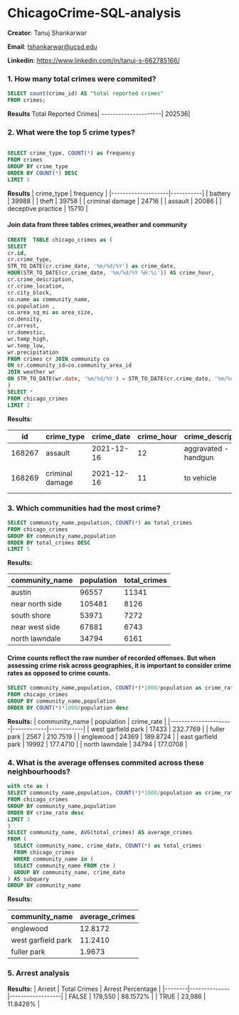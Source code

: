 # ChicagoCrime-SQL-analysis

**Creator**: Tanuj Shankarwar

**Email**: tshankarwar@ucsd.edu

**Linkedin**: https://www.linkedin.com/in/tanuj-s-662785166/


### 1. How many total crimes were commited?


````sql
SELECT count(crime_id) AS "total reported crimes"
FROM crimes;
````
**Results**
Total Reported Crimes|
---------------------|
202536|


### 2. What were the top 5 crime types?

````sql

SELECT crime_type, COUNT(*) as frequency
FROM crimes 
GROUP BY crime_type 
ORDER BY COUNT(*) DESC 
LIMIT 5 
````
**Results**
| crime_type         | frequency |
|--------------------|-----------|
| battery            | 39988     |
| theft              | 39758     |
| criminal damage    | 24716     |
| assault            | 20086     |
| deceptive practice | 15710     |

#### Join data from three tables crimes,weather and community

````sql
CREATE  TABLE chicago_crimes as (
SELECT 
cr.id, 
cr.crime_type,
STR_TO_DATE(cr.crime_date, '%m/%d/%Y') as crime_date,
HOUR(STR_TO_DATE(cr.crime_date, '%m/%d/%Y %H:%i')) AS crime_hour,
cr.crime_description,
cr.crime_location,
cr.city_block,
co.name as community_name,
co.population ,
co.area_sq_mi as area_size,
co.density,
cr.arrest, 
cr.domestic,
wr.temp_high, 
wr.temp_low, 
wr.precipitation 
FROM crimes cr JOIN community co 
ON cr.community_id=co.community_area_id
JOIN weather wr 
ON STR_TO_DATE(wr.date, '%m/%d/%Y') = STR_TO_DATE(cr.crime_date, '%m/%d/%Y')
)
SELECT *
FROM chicago_crimes
LIMIT 2
````
**Results:**

| id     | crime_type        | crime_date | crime_hour | crime_description        | crime_location                        | city_block       | community_name | population | area_size | density   | arrest | domestic | temp_high | temp_low | precipitation |
|--------|-------------------|------------|------------|--------------------------|---------------------------------------|------------------|----------------|------------|-----------|-----------|--------|----------|-----------|----------|----------------|
| 168267 | assault           | 2021-12-16 | 12         | aggravated - handgun     | alley                                 | 47th st          | brighton park  | 45053      | 2.72      | 16563.6   | FALSE  | FALSE    | 66        | 32       |                |
| 168269 | criminal damage   | 2021-12-16 | 11         | to vehicle               | parking lot / garage (non residential) | spaulding ave    | avondale       | 36257      | 1.98      | 18311.62  | FALSE  | FALSE    | 66        | 32       |                |


### 3. Which communities had the most crime?

````sql
SELECT community_name,population, COUNT(*) as total_crimes
FROM chicago_crimes
GROUP BY community_name,population
ORDER BY total_crimes DESC
LIMIT 5
````
**Results:**

| community_name    | population | total_crimes |
|-------------------|------------|--------------|
| austin            | 96557      | 11341        |
| near north side   | 105481     | 8126         |
| south shore       | 53971      | 7272         |
| near west side    | 67881      | 6743         |
| north lawndale    | 34794      | 6161         |

#### Crime counts reflect the raw number of recorded offenses. But when assessing crime risk across geographies, it is important to consider crime rates as opposed to crime counts.

````sql
SELECT community_name,population, COUNT(*)*1000/population as crime_rate 
FROM chicago_crimes
GROUP BY community_name,population
ORDER BY COUNT(*)*1000/population desc
````
**Results:**
| community_name       | population | crime_rate |
|----------------------|------------|------------|
| west garfield park   | 17433      | 232.7769   |
| fuller park          | 2567       | 210.7519   |
| englewood            | 24369      | 189.8724   |
| east garfield park   | 19992      | 177.4710   |
| north lawndale       | 34794      | 177.0708   |

### 4. What is the average offenses commited  across these neighbourhoods?
````sql
with cte as (
SELECT community_name,population, COUNT(*)*1000/population as crime_rate 
FROM chicago_crimes
GROUP BY community_name,population
ORDER BY crime_rate desc
LIMIT 3 
)
SELECT community_name, AVG(total_crimes) AS average_crimes
FROM (
  SELECT community_name, crime_date, COUNT(*) as total_crimes
  FROM chicago_crimes
  WHERE community_name in (
  SELECT community_name FROM cte )
  GROUP BY community_name, crime_date
) AS subquery
GROUP BY community_name
````
**Results:**

| community_name       | average_crimes |
|----------------------|----------------|
| englewood            | 12.8172        |
| west garfield park   | 11.2410        |
| fuller park          | 1.9673         |

### 5. Arrest analysis

**Results:**
| Arrest | Total Crimes | Arrest Percentage |
|--------|--------------|------------------|
| FALSE  | 178,550      | 88.1572%         |
| TRUE   | 23,986       | 11.8428%         |


